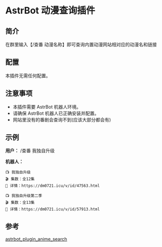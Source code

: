 # AstrBot 动漫查询插件

## 简介

在群里输入【/查番 动漫名称】即可查询内置动漫网站相对应的动漫名和链接

## 配置

本插件无需任何配置。

## 注意事项

*   本插件需要 AstrBot 机器人环境。
*   请确保 AstrBot 机器人已正确安装并配置。
*	网站里没有的番剧会查询不到(应该大部分都会有)

## 示例

**用户：** /查番 我独自升级

**机器人：** 

	📺 我独自升级
	🎬 集数：全12集
	🔗 详情：https://dm0721.icu/v/id/47563.html

	📺 我独自升级第二季
	🎬 集数：全13集
	🔗 详情：https://dm0721.icu/v/id/57913.html

## 参考

[astrbot_plugin_anime_search](https://github.com/xiamuceer-j/astrbot_plugin_anime_search)
